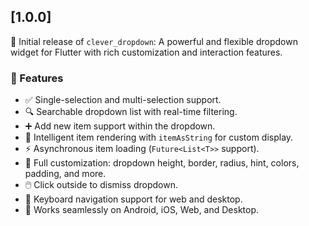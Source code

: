 ## [1.0.0] 

🎉 Initial release of `clever_dropdown`: A powerful and flexible dropdown widget for Flutter with rich customization and interaction features.

### 🚀 Features
- ✅ Single-selection and multi-selection support.
- 🔍 Searchable dropdown list with real-time filtering.
- ➕ Add new item support within the dropdown.
- 🧠 Intelligent item rendering with `itemAsString` for custom display.
- ⚡ Asynchronous item loading (`Future<List<T>>` support).
- 🎨 Full customization: dropdown height, border, radius, hint, colors, padding, and more.
- 🖱️ Click outside to dismiss dropdown.
- 🧭 Keyboard navigation support for web and desktop.
- 📱 Works seamlessly on Android, iOS, Web, and Desktop.